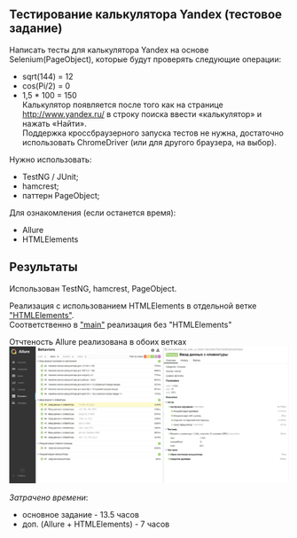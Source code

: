 ## Тестирование калькулятора Yandex (тестовое задание)
Написать тесты для калькулятора Yandex на основе Selenium(PageObject), которые будут проверять следующие операции:  
- sqrt(144) = 12  
- cos(Pi/2) = 0  
- 1,5 * 100 = 150  
Калькулятор появляется после того как на странице http://www.yandex.ru/ в строку поиска ввести «калькулятор» и нажать «Найти».  
Поддержка кроссбраузерного запуска тестов не нужна, достаточно использовать ChromeDriver (или для другого браузера, на выбор).  

Нужно использовать:  
- TestNG / JUnit;  
- hamcrest;  
- паттерн PageObject;  

Для ознакомления (если останется время):  
- Allure  
- HTMLElements  

## Результаты
Использован TestNG, hamcrest, PageObject.  

Реализация с использованием HTMLElements в отдельной ветке ["HTMLElements"](https://github.com/pavelvic/ya-calc-ui-tests/tree/HTMLElements).  
Соответственно в ["main"](https://github.com/pavelvic/ya-calc-ui-tests/tree/main) реализация без "HTMLElements"  

Отчтеность Allure реализована в обоих ветках  
![allure_report](https://github.com/pavelvic/ya-calc-ui-tests/blob/HTMLElements/_screenshots/allure_report.jpg)  

_Затрачено времени_:  
- основное задание - 13.5 часов  
- доп. (Allure + HTMLElements) - 7 часов  

